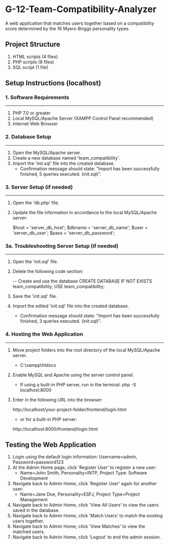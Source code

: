 # G-12-Team-Compatibility-Analyzer

A web application that matches users together based on a compatibility score 
determined by the 16 Myers-Briggs personality types.

## Project Structure

1. HTML scripts (4 files)
2. PHP scripts (8 files)
3. SQL script (1 file)

## Setup Instructions (localhost)

### 1. Software Requirements
----------------------------
1. PHP 7.0 or greater
2. Local MySQL/Apache Server (XAMPP Control Panel recommended)
3. Internet Web Browser

### 2. Database Setup
---------------------
1. Open the MySQL/Apache server.
2. Create a new database named 'team_compatibility'.
3. Import the 'init.sql' file into the created database.
   - Confirmation message should state: "Import has been successfully finished, 
     5 queries executed. (init.sql)".

### 3. Server Setup (if needed)
-------------------------------
1. Open the 'db.php' file.
2. Update the file information in accordance to the local MySQL/Apache server:
   
   $host = 'server_db_host';
   $dbname = 'server_db_name';
   $user = 'server_db_user';
   $pass = 'server_db_password';

### 3a. Troubleshooting Server Setup (if needed)
------------------------------------------------
1. Open the 'init.sql' file.
2. Delete the following code section:
   
   -- Create and use the database
   CREATE DATABASE IF NOT EXISTS team_compatibility;
   USE team_compatibility;

3. Save the 'init.sql' file.
4. Import the edited 'init.sql' file into the created database.
   - Confirmation message should state: "Import has been successfully finished, 
     3 queries executed. (init.sql)".

### 4. Hosting the Web Application
----------------------------------
1. Move project folders into the root directory of the local MySQL/Apache server.
   - C:\xampp\htdocs
3. Enable MySQL and Apache using the server control panel.
   - If using a built-in PHP server, run in the terminal: php -S localhost:8000
4. Enter in the following URL into the browser:
   
   http://localhost/your-project-folder/frontend/login.html
   
   - or for a built-in PHP server:
   
   http://localhost:8000/frontend/login.html

## Testing the Web Application

1. Login using the default login information: Username=admin, Password=password123
2. At the Admin Home page, click 'Register User' to register a new user:
   - Name=John Smith, Personality=INTP, Project Type: Software Development
3. Navigate back to Admin Home, click 'Register User' again for another user:
   - Name=Jane Doe, Personality=ESFJ, Project Type=Project Management
4. Navigate back to Admin Home, click 'View All Users' to view the users saved
   in the database.
5. Navigate back to Admin Home, click 'Match Users' to match the existing users
   together.
6. Navigate back to Admin Home, click 'View Matches' to view the matched users.
7. Navigate back to Admin Home, click 'Logout' to end the admin session.
